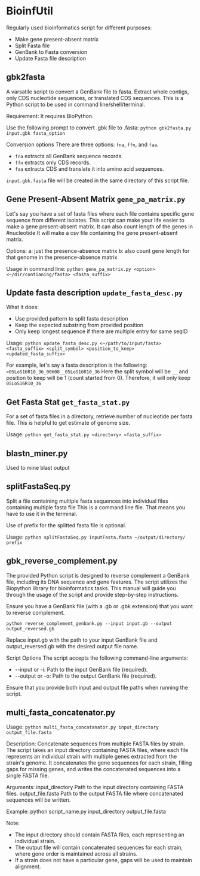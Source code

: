 # BioinfUtil
Regularly used bioinformatics script for different purposes:
- Make gene present-absent matrix
- Split Fasta file
- GenBank to Fasta conversion
- Update Fasta file description

## gbk2fasta
A varsatile script to convert a GenBank file to fasta. Extract whole contigs, only CDS nucleotide sequences, or translated CDS sequences. This is a Python script to be used in command line/shell/terminal. 

Requirement: It requires BioPython. 

Use the following prompt to convert .gbk file to .fasta:
`python gbk2fasta.py input.gbk fasta_option`

Conversion options
There are three options: `fna`, `ffn`, and `faa`.
- `fna` extracts all GenBank sequence records.
- `ffn` extracts only CDS records.
- `faa` extracts CDS and translate it into amino acid sequences.
  
`input.gbk.fasta` file will be created in the same directory of this script file.

## Gene Present-Absent Matrix `gene_pa_matrix.py`
Let's say you have a set of fasta files where each file contains specific gene sequence from different isolates. 
This script can make your life easier to make a gene present-absent matrix. 
It can also count length of the genes in #nucleotide
It will make a csv file containing the gene present-absent matrix.

Options: 
a: just the presence-absence matrix
b: also count gene length for that genome in the presence-absence matrix

Usage in command line: `python gene_pa_matrix.py <option> <~/dir/contianing/fasta> <fasta_suffix>`

## Update fasta description `update_fasta_desc.py`

What it does:
- Use provided pattern to split fasta description
- Keep the expected substring from provided position
- Only keep longest sequence if there are multiple entry for same seqID

Usage:
`python update_fasta_desc.py <~/path/to/input/fasta> <fasta_suffix> <split_symbol> <position_to_keep> <updated_fasta_suffix>`

For example, let's say a fasta description is the following:
`>05LoS16R10_36_00608__05LoS16R10_36`
Here the split symbol will be `__` and position to keep will be 1 (count started from 0). Therefore, it will only keep `05LoS16R10_36`

## Get Fasta Stat `get_fasta_stat.py`
For a set of fasta files in a directory, retrieve number of nucleotide per fasta file.
This is helpful to get estimate of genome size.

Usage: `python get_fasta_stat.py <directory> <fasta_suffix>`

## blastn_miner.py
Used to mine blast output

## splitFastaSeq.py
Split a file containing multiple fasta sequences into individual files containing multiple fasta file
This is a command line file. That means you have to use it in the terminal. 

Use of prefix for the splitted fasta file is optional.


Usage: `python splitFastaSeq.py inputFasta.fasta ~/output/directory/ prefix`

## gbk_reverse_complement.py
The provided Python script is designed to reverse complement a GenBank file, including its DNA sequence and gene features. The script utilizes the Biopython library for bioinformatics tasks. This manual will guide you through the usage of the script and provide step-by-step instructions.

Ensure you have a GenBank file (with a .gb or .gbk extension) that you want to reverse complement.

```python reverse_complement_genbank.py --input input.gb --output output_reversed.gb```

Replace input.gb with the path to your input GenBank file and output_reversed.gb with the desired output file name.

Script Options The script accepts the following command-line arguments:
- --input or -i: Path to the input GenBank file (required).
- --output or -o: Path to the output GenBank file (required).

Ensure that you provide both input and output file paths when running the script.

## multi_fasta_concatenator.py

Usage: `python multi_fasta_concatanator.py input_directory output_file.fasta`

Description:
Concatenate sequences from multiple FASTA files by strain. The script takes an input directory containing FASTA files, where each file represents an individual strain with multiple genes extracted from the strain's genome. It concatenates the gene sequences for each strain, filling gaps for missing genes, and writes the concatenated sequences into a single FASTA file.

Arguments:
  input_directory    Path to the input directory containing FASTA files.
  output_file.fasta  Path to the output FASTA file where concatenated sequences will be written.

Example:
  python script_name.py input_directory output_file.fasta

Note:
  - The input directory should contain FASTA files, each representing an individual strain.
  - The output file will contain concatenated sequences for each strain, where gene order is maintained across all strains.
  - If a strain does not have a particular gene, gaps will be used to maintain alignment.






